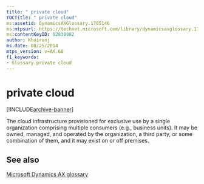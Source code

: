 ```yaml
---
title: " private cloud"
TOCTitle: " private cloud"
ms:assetid: DynamicsAXGlossary.1785146
ms:mtpsurl: https://technet.microsoft.com/library/dynamicsaxglossary.1785146(v=AX.60)
ms:contentKeyID: 62830082
author: Khairunj
ms.date: 08/25/2014
mtps_version: v=AX.60
f1_keywords:
- Glossary.private cloud
---
```


# private cloud


[!INCLUDE[archive-banner](includes/archive-banner.md)]

The cloud infrastructure provisioned for exclusive use by a single organization comprising multiple consumers (e.g., business units). It may be owned, managed, and operated by the organization, a third party, or some combination of them, and it may exist on or off premises.

## See also

[Microsoft Dynamics AX glossary](glossary/microsoft-dynamics-ax-glossary.md)

  


